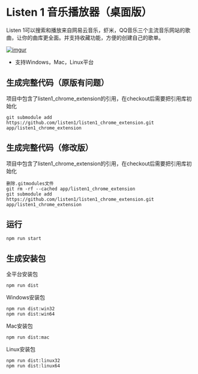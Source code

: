 Listen 1 音乐播放器（桌面版）
=========================

Listen 1可以搜索和播放来自网易云音乐，虾米，QQ音乐三个主流音乐网站的歌曲，让你的曲库更全面。并支持收藏功能，方便的创建自己的歌单。

[![imgur](http://i.imgur.com/Ae6ItmA.png)]()

* 支持Windows，Mac，Linux平台


生成完整代码（原版有问题）
-----------
项目中包含了listen1_chrome_extension的引用，在checkout后需要把引用库初始化

    git submodule add https://github.com/listen1/listen1_chrome_extension.git  app/listen1_chrome_extension
    

生成完整代码（修改版）
-----------
项目中包含了listen1_chrome_extension的引用，在checkout后需要把引用库初始化
   
    删除.gitmodules文件
    git rm -rf --cached app/listen1_chrome_extension  
    git submodule add https://github.com/listen1/listen1_chrome_extension.git  app/listen1_chrome_extension

运行
----


    npm run start

生成安装包
---------
全平台安装包

    npm run dist

Windows安装包

    npm run dist:win32
    npm run dist:win64
    
Mac安装包

    npm run dist:mac
    
Linux安装包

    npm run dist:linux32
    npm run dist:linux64

